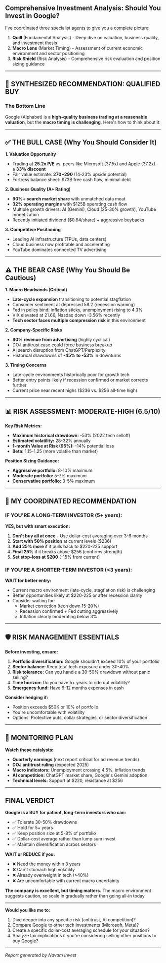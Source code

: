 ## **Comprehensive Investment Analysis: Should You Invest in Google?**

I've coordinated three specialist agents to give you a complete picture:

1. **Quill** (Fundamental Analysis) - Deep dive on valuation, business quality, and investment thesis
2. **Macro Lens** (Market Timing) - Assessment of current economic environment and sector positioning  
3. **Risk Shield** (Risk Analysis) - Comprehensive risk evaluation and position sizing guidance

---

## **🎯 SYNTHESIZED RECOMMENDATION: QUALIFIED BUY**

### **The Bottom Line**
Google (Alphabet) is a **high-quality business trading at a reasonable valuation**, but the **macro timing is challenging**. Here's how to think about it:

---

## **✅ THE BULL CASE (Why You Should Consider It)**

**1. Valuation Opportunity**
- Trading at **25.2x P/E** vs. peers like Microsoft (37.5x) and Apple (37.2x) - a **33% discount**
- Fair value estimate: **$270-$290** (14-23% upside potential)
- Fortress balance sheet: $73B free cash flow, minimal debt

**2. Business Quality (A+ Rating)**
- **90%+ search market share** with unmatched data moat
- **32% operating margins** with $125B operating cash flow
- Multiple growth drivers: AI (Gemini), Cloud (25-30% growth), YouTube monetization
- Recently initiated dividend ($0.84/share) + aggressive buybacks

**3. Competitive Positioning**
- Leading AI infrastructure (TPUs, data centers)
- Cloud business now profitable and accelerating
- YouTube dominates connected TV advertising

---

## **⚠️ THE BEAR CASE (Why You Should Be Cautious)**

**1. Macro Headwinds (Critical)**
- **Late-cycle expansion** transitioning to potential stagflation
- Consumer sentiment at depressed 58.2 (recession warning)
- Fed in policy bind: inflation sticky, unemployment rising to 4.3%
- VIX elevated at 21.66, Nasdaq down -3.56% recently
- **Tech sector faces multiple compression risk** in this environment

**2. Company-Specific Risks**
- **80% revenue from advertising** (highly cyclical)
- DOJ antitrust case could force business breakup
- AI search disruption from ChatGPT/Perplexity
- Historical drawdowns of **-45% to -53%** in downturns

**3. Timing Concerns**
- Late-cycle environments historically poor for growth tech
- Better entry points likely if recession confirmed or market corrects further
- Current price near recent highs ($236 vs. $256 all-time high)

---

## **📊 RISK ASSESSMENT: MODERATE-HIGH (6.5/10)**

**Key Risk Metrics:**
- **Maximum historical drawdown:** -53% (2022 tech selloff)
- **Estimated volatility:** 28-32% annually
- **1-month Value at Risk (95%):** -14% potential loss
- **Beta:** 1.15-1.25 (more volatile than market)

**Position Sizing Guidance:**
- **Aggressive portfolio:** 8-10% maximum
- **Moderate portfolio:** 5-7% maximum  
- **Conservative portfolio:** 3-5% maximum

---

## **🎯 MY COORDINATED RECOMMENDATION**

### **IF YOU'RE A LONG-TERM INVESTOR (5+ years):**
**YES, but with smart execution:**

1. **Don't buy all at once** - Use dollar-cost averaging over 3-6 months
2. **Start with 50% position** at current levels ($236)
3. **Add 25% more** if it pulls back to $220-225 support
4. **Final 25%** if it breaks above $256 (confirms strength)
5. **Set stop-loss at $200** (-15% from current)

### **IF YOU'RE A SHORTER-TERM INVESTOR (<3 years):**
**WAIT for better entry:**

- Current macro environment (late-cycle, stagflation risk) is challenging
- Better opportunities likely at $220-225 or after recession clarity
- Consider waiting for:
  - Market correction (tech down 15-20%)
  - Recession confirmed + Fed cutting aggressively
  - Inflation clearly moderating below 3%

---

## **🛡️ RISK MANAGEMENT ESSENTIALS**

**Before investing, ensure:**

1. **Portfolio diversification:** Google shouldn't exceed 10% of your portfolio
2. **Sector balance:** Keep total tech exposure under 30-40%
3. **Risk tolerance:** Can you handle a 30-50% drawdown without panic selling?
4. **Time horizon:** Do you have 5+ years to ride out volatility?
5. **Emergency fund:** Have 6-12 months expenses in cash

**Consider hedging if:**
- Position exceeds $50K or 10% of portfolio
- You're uncomfortable with volatility
- Options: Protective puts, collar strategies, or sector diversification

---

## **📅 MONITORING PLAN**

**Watch these catalysts:**
- **Quarterly earnings** (next report critical for ad revenue trends)
- **DOJ antitrust ruling** (expected 2025)
- **Macro indicators:** Unemployment crossing 4.5%, inflation trends
- **AI competition:** ChatGPT market share, Google's Gemini adoption
- **Technical levels:** Support at $220, resistance at $256

---

## **FINAL VERDICT**

**Google is a BUY for patient, long-term investors who can:**
- ✅ Tolerate 30-50% drawdowns
- ✅ Hold for 5+ years
- ✅ Keep position size at 5-8% of portfolio
- ✅ Dollar-cost average rather than lump sum invest
- ✅ Maintain diversification across sectors

**WAIT or REDUCE if you:**
- ❌ Need the money within 3 years
- ❌ Can't stomach high volatility
- ❌ Already overweight in tech (>40%)
- ❌ Are uncomfortable with current macro uncertainty

**The company is excellent, but timing matters.** The macro environment suggests caution, so scale in gradually rather than going all-in today.

---

**Would you like me to:**
1. Dive deeper into any specific risk (antitrust, AI competition)?
2. Compare Google to other tech investments (Microsoft, Meta)?
3. Create a specific dollar-cost averaging schedule for your situation?
4. Analyze tax implications if you're considering selling other positions to buy Google?

---

*Report generated by Navam Invest*
